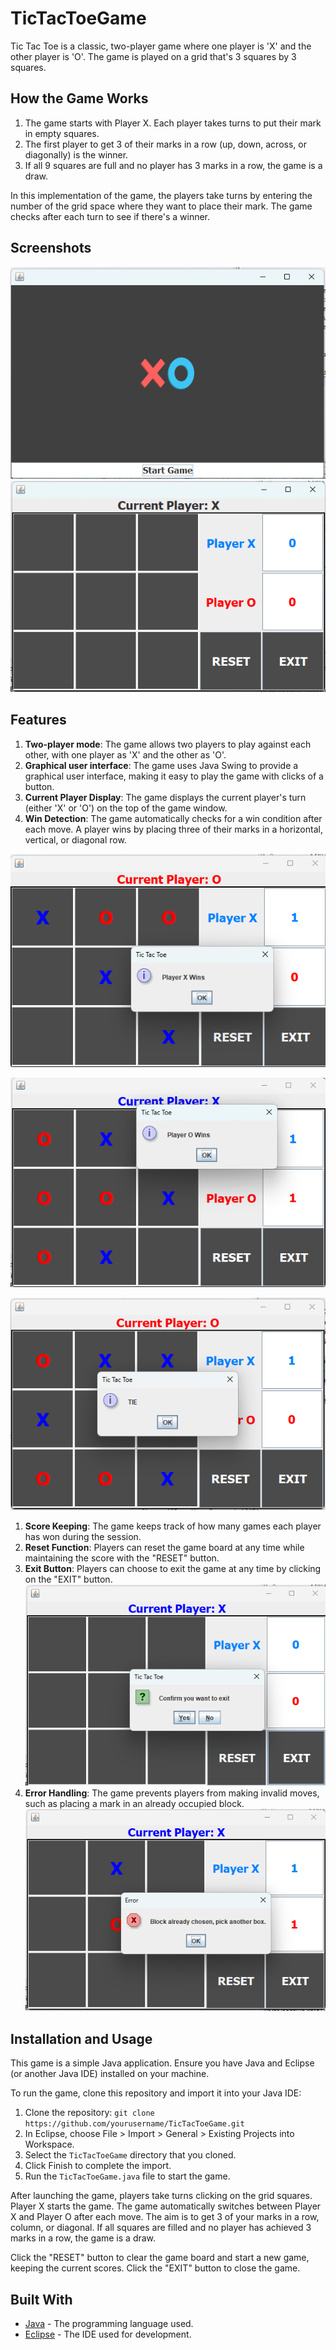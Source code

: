 # TicTacToeGame

Tic Tac Toe is a classic, two-player game where one player is 'X' and the other player is 'O'. The game is played on a grid that's 3 squares by 3 squares.

## How the Game Works

1. The game starts with Player X. Each player takes turns to put their mark in empty squares.
2. The first player to get 3 of their marks in a row (up, down, across, or diagonally) is the winner.
3. If all 9 squares are full and no player has 3 marks in a row, the game is a draw.

In this implementation of the game, the players take turns by entering the number of the grid space where they want to place their mark. The game checks after each turn to see if there's a winner.


## Screenshots
![Start Page Screenshot](StartPage.png) 
![Game View Screenshot](GameView.png)




## Features

1. **Two-player mode**: The game allows two players to play against each other, with one player as 'X' and the other as 'O'.
1. **Graphical user interface**: The game uses Java Swing to provide a graphical user interface, making it easy to play the game with clicks of a button.
1. **Current Player Display**: The game displays the current player's turn (either 'X' or 'O') on the top of the game window.
1. **Win Detection**: The game automatically checks for a win condition after each move. A player wins by placing three of their marks in a horizontal, vertical, or diagonal row.

![X Wins](XWins.png)

![O Wins](OWins.png)

![Tie](TIE.png)

1. **Score Keeping**: The game keeps track of how many games each player has won during the session.
1. **Reset Function**: Players can reset the game board at any time while maintaining the score with the "RESET" button.
1. **Exit Button**: Players can choose to exit the game at any time by clicking on the "EXIT" button.
![Exit Feature](ExitFeature.png)
1. **Error Handling**: The game prevents players from making invalid moves, such as placing a mark in an already occupied block.
![Block Chosen Feature](BlockChosenFeature.png)


## Installation and Usage

This game is a simple Java application. Ensure you have Java and Eclipse (or another Java IDE) installed on your machine.

To run the game, clone this repository and import it into your Java IDE:

1. Clone the repository: `git clone https://github.com/yourusername/TicTacToeGame.git`
2. In Eclipse, choose File > Import > General > Existing Projects into Workspace.
3. Select the `TicTacToeGame` directory that you cloned.
4. Click Finish to complete the import.
5. Run the `TicTacToeGame.java` file to start the game.

After launching the game, players take turns clicking on the grid squares. Player X starts the game. The game automatically switches between Player X and Player O after each move. The aim is to get 3 of your marks in a row, column, or diagonal. If all squares are filled and no player has achieved 3 marks in a row, the game is a draw.

Click the "RESET" button to clear the game board and start a new game, keeping the current scores. Click the "EXIT" button to close the game.


## Built With

- [Java](https://www.java.com/) - The programming language used.
- [Eclipse](https://www.eclipse.org/) - The IDE used for development.
